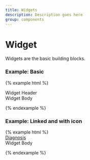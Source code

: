 ```yaml
---
title: Widgets
description: Description goes here
group: components
---
```


# Widget
Widgets are the basic building blocks.

### Example: Basic

{% example html %}

<div class="widget">
  <div class="widget-header">Widget Header</div>
  <div class="widget-body">Widget Body</div>
</div>

{% endexample %}


### Example: Linked and with icon
<div ng-app="docsApp">
{% example html %}

<div class="widget">
  <div class="widget-header">
    <v-icon icon="diagnosis"></v-icon> <a href="#">Diagnosis</a>
  </div>
  <div class="widget-body">Widget Body</div>
</div>

{% endexample %}
</div>